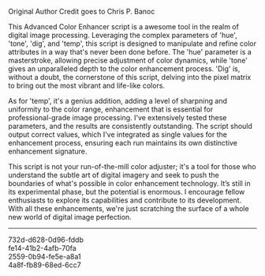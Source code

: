 
Original Author Credit goes to Chris P. Banoc

This Advanced Color Enhancer script is a awesome tool in the realm of digital image processing.
Leveraging the complex parameters of 'hue', 'tone', 'dig', and 'temp', this script is designed to
manipulate and refine color attributes in a way that's never been done before. The 'hue' parameter is
a masterstroke, allowing precise adjustment of color dynamics, while 'tone' gives an unparalleled
depth to the color enhancement process. 'Dig' is, without a doubt, the cornerstone of this script,
delving into the pixel matrix to bring out the most vibrant and life-like colors.

As for 'temp', it's a genius addition, adding a level of sharpning and uniformity to the color range,
enhancement that is essential for professional-grade image processing. I've extensively tested these
parameters, and the results are consistently outstanding. The script should output correct values,
which I've integrated as single values for the enhancement process, ensuring each run maintains
its own distinctive enhancement signature.

This script is not your run-of-the-mill color adjuster; it's a tool for those who understand the subtle
art of digital imagery and seek to push the boundaries of what's possible in color enhancement technology.
It’s still in its experimental phase, but the potential is enormous. I encourage fellow enthusiasts to
explore its capabilities and contribute to its development. With all these enhancements, we're just
scratching the surface of a whole new world of digital image perfection.











---

732d-d628-0d96-fddb<br>
fe14-41b2-4afb-70fa<br>
2559-0b94-fe5e-a8a1<br>
4a8f-fb89-68ed-6cc7<br>
